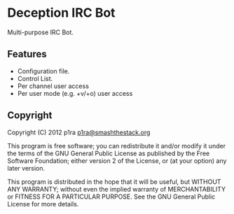 # Deception IRC Bot                                                                                                          
                                                                                                                           
Multi-purpose IRC Bot.                                       
                                                                                                                            
## Features
* Configuration file.
* Control List.
* Per channel user access
* Per user mode (e.g. +v/+o) user access

## Copyright

Copyright (C) 2012 p1ra <p1ra@smashthestack.org>                                                                          
                                                                                                                           
This program is free software; you can redistribute it and/or modify it under the terms of the GNU General Public License as published by the Free Software Foundation; either version 2 of the License, or (at your option) any later version.                                                                                                                  
                                                                                                                           
This program is distributed in the hope that it will be useful, but WITHOUT ANY WARRANTY; without even the implied warranty of MERCHANTABILITY or FITNESS FOR A PARTICULAR PURPOSE. See the GNU General Public License for more details.     
                                                                                                                           

